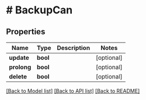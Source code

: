 # # BackupCan

## Properties

Name | Type | Description | Notes
------------ | ------------- | ------------- | -------------
**update** | **bool** |  | [optional]
**prolong** | **bool** |  | [optional]
**delete** | **bool** |  | [optional]

[[Back to Model list]](../../README.md#models) [[Back to API list]](../../README.md#endpoints) [[Back to README]](../../README.md)
